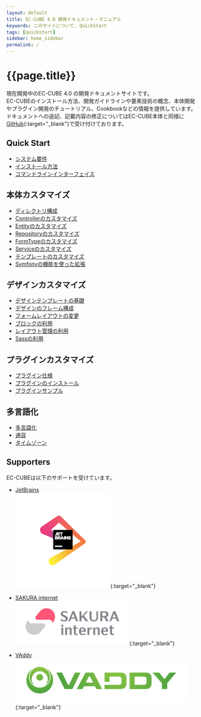 ```yaml
---
layout: default
title: EC-CUBE 4.0 開発ドキュメント・マニュアル
keywords: このサイトについて, QuickStart
tags: [quickstart]
sidebar: home_sidebar
permalink: /
---
```


# {{page.title}}

現在開発中のEC-CUBE 4.0 の開発ドキュメントサイトです。  
EC-CUBEのインストール方法、開発ガイドラインや要素技術の概念、本体開発やプラグイン開発のチュートリアル、Cookbookなどの情報を提供しています。  
ドキュメントへの追記、記載内容の修正についてはEC-CUBE本体と同様に[GitHub](https://github.com/EC-CUBE/ec-cube.github.io/){:target="_blank"}で受け付けております。

## Quick Start

+ [システム要件](quickstart_requirement)
+ [インストール方法](quickstart_install)
+ [コマンドラインインターフェイス](quickstart_cli)

## 本体カスタマイズ
+ [ディレクトリ構成](spec_directory-structure)
+ [Controllerのカスタマイズ](customize_controller)
+ [Entityのカスタマイズ](customize_entity)
+ [Repositoryのカスタマイズ](customize_repository)
+ [FormTypeのカスタマイズ](customize_formtype)
+ [Serviceのカスタマイズ](customize_service)
+ [テンプレートのカスタマイズ](customize_template)
+ [Symfonyの機能を使った拡張](customize_symfony)

## デザインカスタマイズ
+ [デザインテンプレートの基礎](design_template)
+ [デザインのフレーム構成](design_default_frame)
+ [フォームレイアウトの変更](design_form)
+ [ブロックの利用](design_block)
+ [レイアウト管理の利用](design_layout)
+ [Sassの利用](design_css)

## プラグインカスタマイズ

+ [プラグイン仕様](plugin_spec)
+ [プラグインのインストール](plugin_install)
+ [プラグインサンプル](plugin_sample)

## 多言語化
+ [多言語化](i18n_multilingualization)
+ [通貨](i18n_currency)
+ [タイムゾーン](i18n_timezone)

## Supporters

EC-CUBEは以下のサポートを受けています。

+ [JetBrains](https://www.jetbrains.com/)  
[![JetBrains](/images/logo_JetBrains_4.png)](https://www.jetbrains.com/){:target="_blank"}  

+ [SAKURA internet](https://www.sakura.ad.jp/)  
[![SAKURA internet](/images/3-1-2line-rgb-whiteback.png)](https://www.sakura.ad.jp/){:target="_blank"}  

+ [VAddy](https://vaddy.net/ja/)  
[![VAddy](/images/VAddy_logo.png)](https://vaddy.net/ja/){:target="_blank"}  